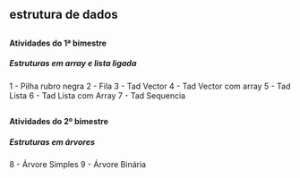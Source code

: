 ## estrutura de dados
##
#### Atividades do 1ª bimestre
  ##### Estruturas em array e lista ligada
  1 - Pilha rubro negra
  2 - Fila
  3 - Tad Vector
  4 - Tad Vector com array
  5 - Tad Lista
  6 - Tad Lista com Array
  7 - Tad Sequencia
##
#### Atividades do 2º bimestre
  ##### Estruturas em árvores
  8 - Árvore Simples 
  9 - Árvore Binária